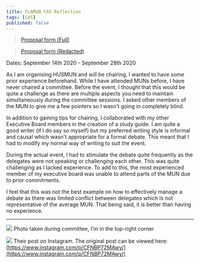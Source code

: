 ```yaml
---
title: FLAMUN CAS Reflection
tags: [CAS]
published: false
---
```


> [Proposal form (Full)](https://drive.google.com/file/d/1IpZMzRqSEHVpQX8wvSn6kpftpEkWLOY1/view?usp=sharing)

> [Proposal form (Redacted)](https://notes.manassadasivuni.com/assets/docs/FLAMUN/FLAMUN%20Experience%20Redacted.pdf)

Dates: September 14th 2020 - September 28th 2020

As I am organising HUSMUN and will be chairing, I wanted to have some prior experience beforehand. While I have attended MUNs before, I have never chaired a committee. Before the event, I thought that this would be quite a challenge as there are multiple aspects you need to maintain simultaneously during the committee sessions. I asked other members of the MUN to give me a few pointers so I wasn't going in completely blind.

In addition to gaining tips for chairing, I collaborated with my other Executive Board members in the creation of a study guide. I am quite a good writer (if I do say so myself) but my preferred writing style is informal and causal which wasn't appropriate for a formal debate. This meant that I had to modify my normal way of writing to suit the event.

During the actual event, I had to stimulate the debate quite frequently as the delegates were not speaking or challenging each other. This was quite challenging as I lacked experience. To add to this, the most experienced member of my executive board was unable to attend parts of the MUN due to prior commitments.

I feel that this was not the best example on how to effectively manage a debate as there was limited conflict between delegates which is not representative of the average MUN. That being said, it is better than having no experience.

---

![](https://notes.manassadasivuni.com/assets/img/flamun/UNW.png)
Photo taken during committee, I'm in the top-right corner

![](https://notes.manassadasivuni.com/assets/img/flamun/Instagram%20post.png)
Their post on Instagram. The original post can be viewed here: [https://www.instagram.com/p/CFNBP72MAwy/](https://www.instagram.com/p/CFNBP72MAwy/)